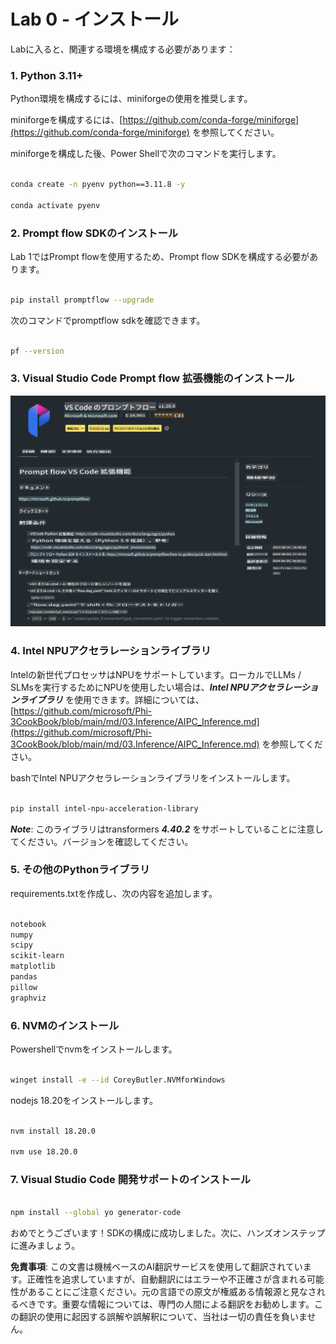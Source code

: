# **Lab 0 - インストール**

Labに入ると、関連する環境を構成する必要があります：

### **1. Python 3.11+**

Python環境を構成するには、miniforgeの使用を推奨します。

miniforgeを構成するには、[https://github.com/conda-forge/miniforge](https://github.com/conda-forge/miniforge) を参照してください。

miniforgeを構成した後、Power Shellで次のコマンドを実行します。

```bash

conda create -n pyenv python==3.11.8 -y

conda activate pyenv

```

### **2. Prompt flow SDKのインストール**

Lab 1ではPrompt flowを使用するため、Prompt flow SDKを構成する必要があります。

```bash

pip install promptflow --upgrade

```

次のコマンドでpromptflow sdkを確認できます。

```bash

pf --version

```

### **3. Visual Studio Code Prompt flow 拡張機能のインストール**

![pf](../../../../../../../translated_images/pf_ext.2830ee3df27421bce4a776ce6474a025c28f3886dac2272d60b70572a9a87040.ja.png)

### **4. Intel NPUアクセラレーションライブラリ**

Intelの新世代プロセッサはNPUをサポートしています。ローカルでLLMs / SLMsを実行するためにNPUを使用したい場合は、***Intel NPUアクセラレーションライブラリ*** を使用できます。詳細については、[https://github.com/microsoft/Phi-3CookBook/blob/main/md/03.Inference/AIPC_Inference.md](https://github.com/microsoft/Phi-3CookBook/blob/main/md/03.Inference/AIPC_Inference.md) を参照してください。

bashでIntel NPUアクセラレーションライブラリをインストールします。

```bash

pip install intel-npu-acceleration-library

```

***Note***: このライブラリはtransformers ***4.40.2*** をサポートしていることに注意してください。バージョンを確認してください。

### **5. その他のPythonライブラリ**

requirements.txtを作成し、次の内容を追加します。

```txt

notebook
numpy 
scipy 
scikit-learn 
matplotlib 
pandas 
pillow 
graphviz

```

### **6. NVMのインストール**

Powershellでnvmをインストールします。

```bash

winget install -e --id CoreyButler.NVMforWindows

```

nodejs 18.20をインストールします。

```bash

nvm install 18.20.0

nvm use 18.20.0

```

### **7. Visual Studio Code 開発サポートのインストール**

```bash

npm install --global yo generator-code

```

おめでとうございます！SDKの構成に成功しました。次に、ハンズオンステップに進みましょう。

**免責事項**:
この文書は機械ベースのAI翻訳サービスを使用して翻訳されています。正確性を追求していますが、自動翻訳にはエラーや不正確さが含まれる可能性があることにご注意ください。元の言語での原文が権威ある情報源と見なされるべきです。重要な情報については、専門の人間による翻訳をお勧めします。この翻訳の使用に起因する誤解や誤解釈について、当社は一切の責任を負いません。